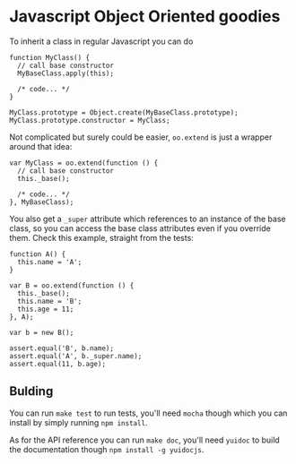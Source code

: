 # Javascript Object Oriented goodies
To inherit a class in regular Javascript you can do

    function MyClass() {
      // call base constructor
      MyBaseClass.apply(this);

      /* code... */
    }

    MyClass.prototype = Object.create(MyBaseClass.prototype);
    MyClass.prototype.constructor = MyClass;

Not complicated but surely could be easier, `oo.extend` is just a wrapper
around that idea:

    var MyClass = oo.extend(function () {
      // call base constructor
      this._base();

      /* code... */
    }, MyBaseClass);

You also get a `_super` attribute which references to an instance of the base
class, so you can access the base class attributes even if you override them.
Check this example, straight from the tests:

    function A() {
      this.name = 'A';
    }

    var B = oo.extend(function () {
      this._base();
      this.name = 'B';
      this.age = 11;
    }, A);

    var b = new B();

    assert.equal('B', b.name);
    assert.equal('A', b._super.name);
    assert.equal(11, b.age);

## Bulding

You can run `make test` to run tests, you'll need `mocha` though which you can
install by simply running `npm install`.

As for the API reference you can run `make doc`, you'll need `yuidoc` to 
build the documentation though `npm install -g yuidocjs`.
